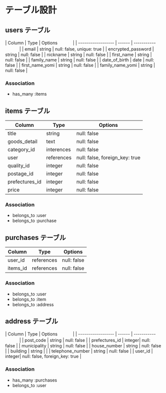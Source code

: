 # テーブル設計

## users テーブル

| Column             | Type   | Options      　　　  |
| ------------------ | ------ | ----------- 　　　   |
| email              | string | null: false, unique: true   |
| encrypted_password | string | null: false            |
| nickname           | string | null: false            |
| first_name         | string | null: false            |
| family_name        | string | null: false            |
| date_of_birth      | date   | null: false            |
| first_name_yomi    | string | null: false            |
| family_name_yomi   | string | null: false            |

### Association

- has_many :items


## items テーブル

| Column      | Type       | Options          |
| ----------  | ---------- | ---------------- |
| title       | string     | null: false         |
| goods_detail| text       | null: false         |
| category_id | interences | null: false         |
| user        | references | null: false, foreign_key: true |
| quality_id  | integer    | null: false         |
| postage_id  | integer    | null: false         |
| prefectures_id| integer  | null: false         |
| price       | integer    | null: false         |


### Association

- belongs_to :user
- belongs_to :purchase


## purchases テーブル

| Column    | Type        | Options          |
| --------- | ----------- | ---------------- |
| user_id   | references  | null: false         |
| items_id  | references  | null: false         |

### Association

- belongs_to :user
- belongs_to :item
- belongs_to :address

## address テーブル

| Column             | Type   | Options      　　　  |
| ------------------ | ------ | ----------- 　　　   |
| post_code          | string | null: false            |
| prefectures_id     | integer| null: false            |
| municipality       | string | null: false            |
| house_number       | string | null: false            |
| building           | string |                     |
| telephone_number   | string | null: false            |
| user_id            | integer| null: false, foreign_key: true    |

### Association

- has_many :purchases
- belongs_to :user
